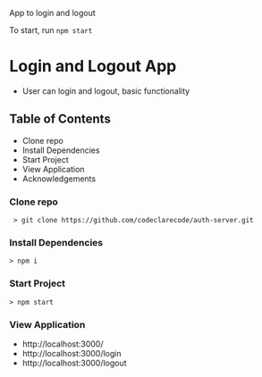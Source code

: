 App to login and logout

To start, run `npm start`

# Login and Logout App

- User can login and logout, basic functionality

## Table of Contents
- Clone repo
- Install Dependencies
- Start Project
- View Application
- Acknowledgements

### Clone repo

` > git clone https://github.com/codeclarecode/auth-server.git`

### Install Dependencies

 `> npm i`

### Start Project

  `> npm start`

### View Application

- http://localhost:3000/
- http://localhost:3000/login
- http://localhost:3000/logout